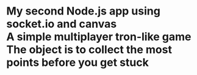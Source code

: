 <h1>My second Node.js app using socket.io and canvas <br/> A simple multiplayer tron-like game<br/> The object is to collect the most points before you get stuck</h1>
